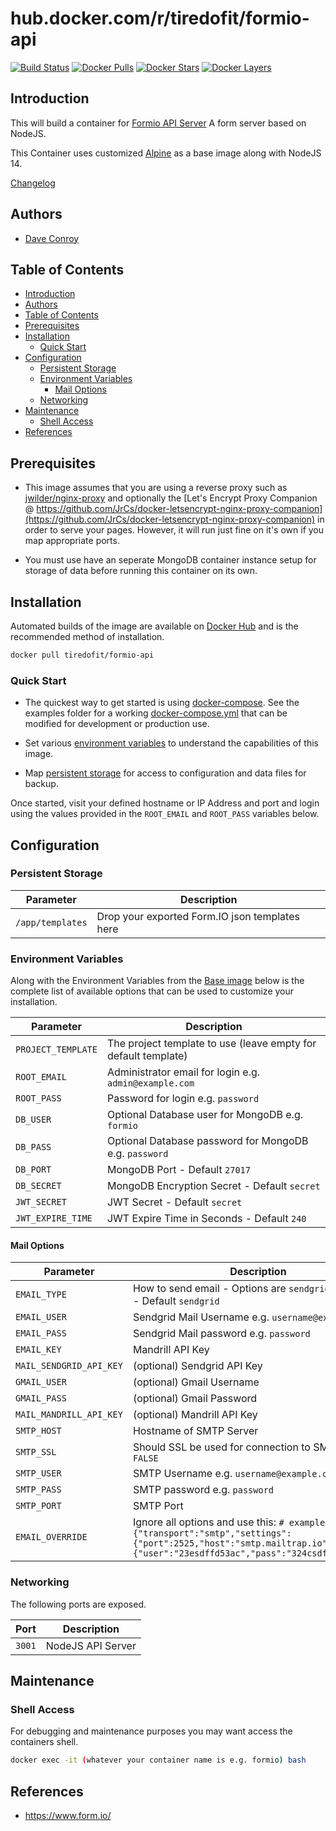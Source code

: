 # hub.docker.com/r/tiredofit/formio-api

[![Build Status](https://img.shields.io/docker/build/tiredofit/formio-api.svg)](https://hub.docker.com/r/tiredofit/formio-api)
[![Docker Pulls](https://img.shields.io/docker/pulls/tiredofit/formio-api.svg)](https://hub.docker.com/r/tiredofit/formio-api)
[![Docker Stars](https://img.shields.io/docker/stars/tiredofit/formio-api.svg)](https://hub.docker.com/r/tiredofit/formio-api)
[![Docker Layers](https://images.microbadger.com/badges/image/tiredofit/formio-api.svg)](https://microbadger.com/images/tiredofit/formio-api)

## Introduction

This will build a container for [Formio API Server](https://www.form.io/) A form server based on NodeJS.

This Container uses customized [Alpine](https://hub.docker.com/r/tiredofit/alpine) as a base image along with NodeJS 14.

[Changelog](CHANGELOG.md)

## Authors

- [Dave Conroy](https://github.com/tiredofit)

## Table of Contents

- [Introduction](#introduction)
- [Authors](#authors)
- [Table of Contents](#table-of-contents)
- [Prerequisites](#prerequisites)
- [Installation](#installation)
  - [Quick Start](#quick-start)
- [Configuration](#configuration)
  - [Persistent Storage](#persistent-storage)
  - [Environment Variables](#environment-variables)
    - [Mail Options](#mail-options)
  - [Networking](#networking)
- [Maintenance](#maintenance)
  - [Shell Access](#shell-access)
- [References](#references)

## Prerequisites

 - This image assumes that you are using a reverse proxy such as [jwilder/nginx-proxy](https://github.com/jwilder/nginx-proxy) and
optionally the [Let's Encrypt Proxy Companion @
https://github.com/JrCs/docker-letsencrypt-nginx-proxy-companion](https://github.com/JrCs/docker-letsencrypt-nginx-proxy-companion) in
order to serve your pages. However, it will run just fine on it's own if you map appropriate ports.

 - You must use have an seperate MongoDB container instance setup for storage of data before running this container on its own.

## Installation

Automated builds of the image are available on [Docker Hub](https://hub.docker.com/r/tiredofit/formio-api) and is the
recommended method of installation.


```bash
docker pull tiredofit/formio-api
```

### Quick Start

* The quickest way to get started is using [docker-compose](https://docs.docker.com/compose/). See the examples folder for a working
[docker-compose.yml](examples/docker-compose.yml) that can be modified for development or production use.

* Set various [environment variables](#environment-variables) to understand the capabilities of this image.
* Map [persistent storage](#data-volumes) for access to configuration and data files for backup.

Once started, visit your defined hostname or IP Address and port and login using the values provided in the `ROOT_EMAIL` and
`ROOT_PASS` variables below.


## Configuration

### Persistent Storage


| Parameter        | Description                                    |
| ---------------- | ---------------------------------------------- |
| `/app/templates` | Drop your exported Form.IO json templates here |

### Environment Variables

Along with the Environment Variables from the [Base image](https://hub.docker.com/r/tiredofit/alpine) below is the complete list of
available options that can be used to customize your installation.


| Parameter          | Description                                                    |
| ------------------ | -------------------------------------------------------------- |
| `PROJECT_TEMPLATE` | The project template to use (leave empty for default template) |
| `ROOT_EMAIL`       | Administrator email for login e.g. `admin@example.com`         |
| `ROOT_PASS`        | Password for login e.g. `password`                             |
| `DB_USER`          | Optional Database user for MongoDB e.g. `formio`               |
| `DB_PASS`          | Optional Database password for MongoDB e.g. `password`         |
| `DB_PORT`          | MongoDB Port - Default `27017`                                 |
| `DB_SECRET`        | MongoDB Encryption Secret - Default `secret`                   |
| `JWT_SECRET`       | JWT Secret - Default `secret`                                  |
| `JWT_EXPIRE_TIME`  | JWT Expire Time in Seconds - Default `240`                     |

#### Mail Options

| Parameter               | Description                                                                                                                                                                  |
| ----------------------- | ---------------------------------------------------------------------------------------------------------------------------------------------------------------------------- |
| `EMAIL_TYPE`            | How to send email - Options are `sendgrid`, `mandrill` - Default `sendgrid`                                                                                                  |
| `EMAIL_USER`            | Sendgrid Mail Username e.g. `username@example.com`                                                                                                                           |
| `EMAIL_PASS`            | Sendgrid Mail password e.g. `password`                                                                                                                                       |
| `EMAIL_KEY`             | Mandrill API Key                                                                                                                                                             |
| `MAIL_SENDGRID_API_KEY` | (optional) Sendgrid API Key                                                                                                                                                  |
| `GMAIL_USER`            | (optional) Gmail Username                                                                                                                                                    |
| `GMAIL_PASS`            | (optional) Gmail Password                                                                                                                                                    |
| `MAIL_MANDRILL_API_KEY` | (optional) Mandrill API Key                                                                                                                                                  |
| `SMTP_HOST`             | Hostname of SMTP Server                                                                                                                                                      |
| `SMTP_SSL`              | Should SSL be used for connection to SMTP `TRUE` `FALSE`                                                                                                                     |
| `SMTP_USER`             | SMTP Username e.g. `username@example.com`                                                                                                                                    |
| `SMTP_PASS`             | SMTP password e.g. `password`                                                                                                                                                |
| `SMTP_PORT`             | SMTP Port                                                                                                                                                                    |
| `EMAIL_OVERRIDE`        | Ignore all options and use this: `# example: {"transport":"smtp","settings":{"port":2525,"host":"smtp.mailtrap.io","auth":{"user":"23esdffd53ac","pass":"324csdfsdf989a"}}}` |


### Networking

The following ports are exposed.

| Port   | Description       |
| ------ | ----------------- |
| `3001` | NodeJS API Server |


## Maintenance
### Shell Access

For debugging and maintenance purposes you may want access the containers shell.

```bash
docker exec -it (whatever your container name is e.g. formio) bash
```

## References

* https://www.form.io/

